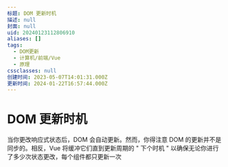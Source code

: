 ```yaml
---
标题: DOM 更新时机
描述: null
封面: null
uid: 20240123112806910
aliases: []
tags:
  - DOM更新
  - 计算机/前端/Vue
  - 原理
cssclasses: null
创建时间: 2023-05-07T14:01:31.000Z
更新时间: 2024-01-22T16:57:44.000Z
---
```


# DOM 更新时机

当你更改响应式状态后，DOM 会自动更新。然而，你得注意 DOM 的更新并不是同步的。相反，Vue 将缓冲它们直到更新周期的 " 下个时机 " 以确保无论你进行了多少次状态更改，每个组件都只更新一次
